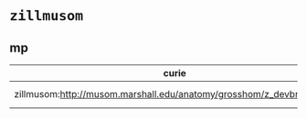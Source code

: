 # `zillmusom`

## mp

| curie                                                                |   usages | nodes                                                                                            |
|----------------------------------------------------------------------|----------|--------------------------------------------------------------------------------------------------|
| zillmusom:http://musom.marshall.edu/anatomy/grosshom/z_devbranc.html |        2 | [MP:0006340](https://bioregistry.io/MP:0006340), [MP:0006347](https://bioregistry.io/MP:0006347) |

